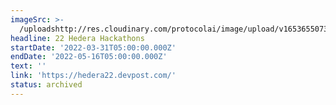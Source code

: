 ```yaml
---
imageSrc: >-
  /uploadshttp://res.cloudinary.com/protocolai/image/upload/v1653655073/hackathons/hedera_banner_o1rtkt.png
headline: 22 Hedera Hackathons
startDate: '2022-03-31T05:00:00.000Z'
endDate: '2022-05-16T05:00:00.000Z'
text: ''
link: 'https://hedera22.devpost.com/'
status: archived
---
```



